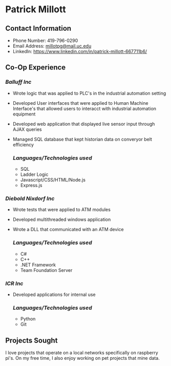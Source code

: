 # Patrick Millott

## Contact Information
* Phone Number: 419-796-0290
* Email Address: millotpg@mail.uc.edu
* LinkedIn: https://www.linkedin.com/in/patrick-millott-667711b6/

## Co-Op Experience
### *Balluff Inc*
* Wrote logic that was applied to PLC's in the industrial automation setting
* Developed User interfaces that were applied to Human Machine Interface's that allowed users to interacct with industrial automation equipment
* Developed web application that displayed live sensor input through AJAX queries
* Managed SQL database that kept historian data on converyor belt efficiency

    ### *Languages/Technologies used*
    * SQL
    * Ladder Logic
    * Javascript/CSS/HTML/Node.js
    * Express.js

### *Diebold Nixdorf Inc*
* Wrote tests that were applied to ATM modules
* Developed multithreaded windows application
* Wrote a DLL that communicated with an ATM device

    ### *Languages/Technologies used*
    * C#
    * C++
    * .NET Framework
    * Team Foundation Server

### *ICR Inc*
* Developed applications for internal use

    ### *Languages/Technologies used*
    * Python
    * Git

## Projects Sought
I love projects that operate on a local networks specifically on raspberry pi's. On my free time, I also enjoy working on pet projects that mine data.  
